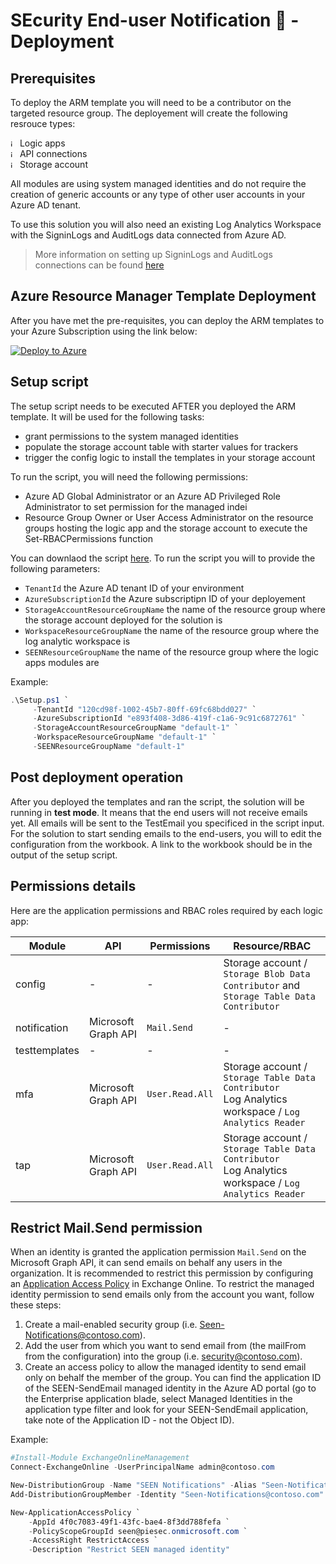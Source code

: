 # SEcurity End-user Notification 👀 - Deployment

## Prerequisites

To deploy the ARM template you will need to be a contributor on the targeted resource group. The deployement will create the following resrouce types:

<img width="11" alt="image" src="https://user-images.githubusercontent.com/22434561/224331040-c33e21ed-dbe7-4399-900b-907d7dc339df.png"> Logic apps   
<img width="11" alt="image" src="https://user-images.githubusercontent.com/22434561/224331104-e95a32cf-34ee-40e7-b7ed-e026bfbbf105.png"> API connections   
<img width="11" alt="image" src="https://user-images.githubusercontent.com/22434561/224331172-5c9c68c0-7ff4-41d9-92a9-d60129808f24.png"> Storage account

All modules are using system managed identities and do not require the creation of generic accounts or any type of other user accounts in your Azure AD tenant.

To use this solution you will also need an existing Log Analytics Workspace with the SigninLogs and AuditLogs data connected from Azure AD.

> More information on setting up SigninLogs and AuditLogs connections can be found [here](https://learn.microsoft.com/azure/active-directory/reports-monitoring/howto-integrate-activity-logs-with-log-analytics)

## Azure Resource Manager Template Deployment

After you have met the pre-requisites, you can deploy the ARM templates to your Azure Subscription using the link below:

[![Deploy to Azure](https://aka.ms/deploytoazurebutton)](https://aka.ms/seendeploy)

## Setup script

The setup script needs to be executed AFTER you deployed the ARM template. It will be used for the following tasks:
- grant permissions to the system managed identities
- populate the storage account table with starter values for trackers
- trigger the config logic to install the templates in your storage account

To run the script, you will need the following permissions:
- Azure AD Global Administrator or an Azure AD Privileged Role Administrator to set permission for the managed indei
- Resource Group Owner or User Access Administrator on the resource groups hosting the logic app and the storage account to execute the Set-RBACPermissions function

You can downlaod the script [here](https://raw.githubusercontent.com/piaudonn/SecurityNotifications/main/deploy/setup.ps1).
To run the script you will to provide the following parameters:

- `TenantId` the Azure AD tenant ID of your environment
- `AzureSubscriptionId` the Azure subscriptipn ID of your deployement 
- `StorageAccountResourceGroupName` the name of the resource group where the storage account deployed for the solution is
- `WorkspaceResourceGroupName` the name of the resource group where the log analytic workspace is
- `SEENResourceGroupName` the name of the resource group where the logic apps modules are

Example:

```powershell
.\Setup.ps1 `
     -TenantId "120cd98f-1002-45b7-80ff-69fc68bdd027" `
     -AzureSubscriptionId "e893f408-3d86-419f-c1a6-9c91c6872761" `
     -StorageAccountResourceGroupName "default-1" `
     -WorkspaceResourceGroupName "default-1" `
     -SEENResourceGroupName "default-1"
```

## Post deployment operation

After you deployed the templates and ran the script, the solution will be running in **test mode**. It means that the end users will not receive emails yet. All emails will be sent to the TestEmail you specificed in the script input.
For the solution to start sending emails to the end-users, you will to edit the configuration from the workbook. A link to the workbook should be in the output of the setup script. 

## Permissions details

Here are the application permissions and RBAC roles required by each logic app:

|Module|API|Permissions|Resource/RBAC|
|---|---|---|---|
|config|-|-|Storage account / `Storage Blob Data Contributor` and `Storage Table Data Contributor`|
|notification|Microsoft Graph API|`Mail.Send`|-|
|testtemplates|-|-|-|
|mfa|Microsoft Graph API|`User.Read.All`|Storage account / `Storage Table Data Contributor` <br /> Log Analytics workspace / `Log Analytics Reader`|
|tap|Microsoft Graph API|`User.Read.All`|Storage account / `Storage Table Data Contributor` <br /> Log Analytics workspace / `Log Analytics Reader`|

## Restrict Mail.Send permission

When an identity is granted the application permission `Mail.Send` on the Microsoft Graph API, it can send emails on behalf any users in the organization. It is recommended to restrict this permission by configuring an [Application Access Policy](https://learn.microsoft.com/en-us/graph/auth-limit-mailbox-access) in Exchange Online. To restrict the managed identity permission to send emails only from the account you want, follow these steps:

1. Create a mail-enabled security group (i.e. Seen-Notifications@contoso.com).
2. Add the user from which you want to send email from (the mailFrom from the configuration) into the group (i.e. security@contoso.com).
3. Create an access policy to allow the managed identity to send email only on behalf the member of the group. You can find the application ID of the SEEN-SendEmail managed identity in the Azure AD portal (go to the Enterprise application blade, select Managed Identities in the application type filter and look for your SEEN-SendEmail application, take note of the Application ID - not the Object ID).

Example:

```powershell
#Install-Module ExchangeOnlineManagement
Connect-ExchangeOnline -UserPrincipalName admin@contoso.com

New-DistributionGroup -Name "SEEN Notifications" -Alias "Seen-Notifications" -Type security
Add-DistributionGroupMember -Identity "Seen-Notifications@contoso.com" -Member "security@contoso.com"

New-ApplicationAccessPolicy `
    -AppId 4f0c7083-49f1-43fc-bae4-8f3dd788fefa `
    -PolicyScopeGroupId seen@piesec.onmicrosoft.com `
    -AccessRight RestrictAccess `
    -Description "Restrict SEEN managed identity"
```
